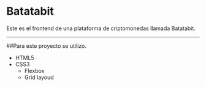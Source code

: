# Batatabit
Este es el frontend de una plataforma de criptomonedas llamada Batatabit.

------------


##Para este proyecto se utilizo.
- HTML5
- CSS3
  - Flexbox
  - Grid layoud

